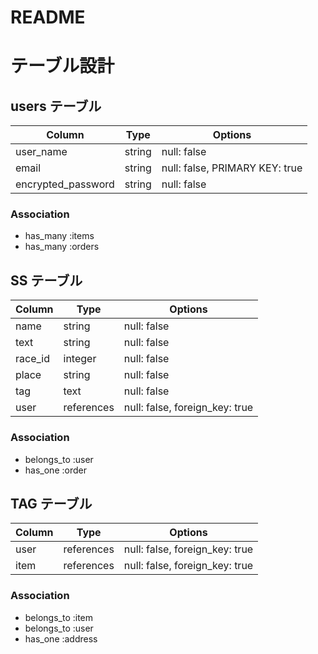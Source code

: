 # README

# テーブル設計

## users テーブル

| Column             | Type   | Options                        |
| ------------------ | ------ | -----------                    |
| user_name          | string | null: false                    |
| email              | string | null: false, PRIMARY KEY: true |
| encrypted_password | string | null: false                    |


### Association

- has_many :items
- has_many :orders



## SS テーブル

| Column               | Type       | Options                        |
| -------------------- | ---------- | ------------------------------ |
| name                 | string     | null: false                    |
| text                 | string     | null: false                    |
| race_id              | integer    | null: false                    |
| place                | string     | null: false                    |
| tag                  | text       | null: false                    |
| user                 | references | null: false, foreign_key: true |


### Association

- belongs_to :user
- has_one :order


## TAG テーブル

| Column             | Type       | Options                        |
| ------------------ | ---------- | ------------------------------ |
| user               | references | null: false, foreign_key: true |
| item               | references | null: false, foreign_key: true |



### Association

- belongs_to :item
- belongs_to :user
- has_one :address


